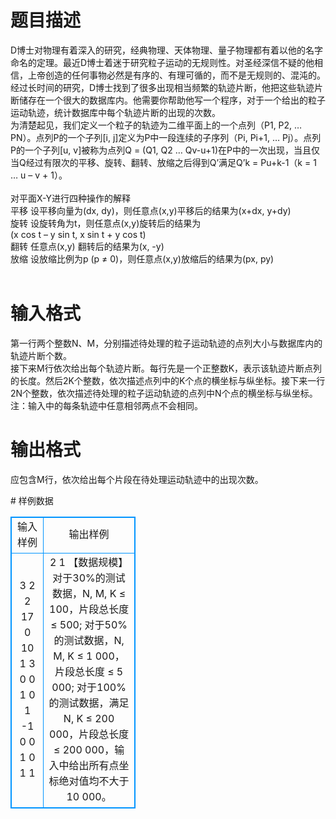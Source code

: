 # 

 
 # 题目描述 
<p>
D博士对物理有着深入的研究，经典物理、天体物理、量子物理都有着以他的名字命名的定理。最近D博士着迷于研究粒子运动的无规则性。对圣经深信不疑的他相信，上帝创造的任何事物必然是有序的、有理可循的，而不是无规则的、混沌的。<br>	经过长时间的研究，D博士找到了很多出现相当频繁的轨迹片断，他把这些轨迹片断储存在一个很大的数据库内。他需要你帮助他写一个程序，对于一个给出的粒子运动轨迹，统计数据库中每个轨迹片断的出现的次数。<br>	为清楚起见，我们定义一个粒子的轨迹为二维平面上的一个点列（P1, P2, … PN）。点列P的一个子列[i, j]定义为P中一段连续的子序列（Pi, Pi+1, … Pj）。点列P的一个子列[u, v]被称为点列Q = (Q1, Q2 … Qv-u+1)在P中的一次出现，当且仅当Q经过有限次的平移、旋转、翻转、放缩之后得到Q’满足Q’k = Pu+k-1（k = 1 … u – v + 1）。<br><br>                对平面X-Y进行四种操作的解释<br>平移	       设平移向量为(dx, dy)，则任意点(x,y)平移后的结果为(x+dx, y+dy)<br>旋转	       设旋转角为t，则任意点(x,y)旋转后的结果为<br>                (x cos t – y sin t, x sin t + y cos t)<br>翻转 	       任意点(x,y) 翻转后的结果为(x, -y)<br>放缩	       设放缩比例为p (p ≠ 0)，则任意点(x,y)放缩后的结果为(px, py)<br><br></p> 

 
 # 输入格式 
<p>
第一行两个整数N、M，分别描述待处理的粒子运动轨迹的点列大小与数据库内的轨迹片断个数。<br>接下来M行依次给出每个轨迹片断。每行先是一个正整数K，表示该轨迹片断点列的长度。然后2K个整数，依次描述点列中的K个点的横坐标与纵坐标。接下来一行2N个整数，依次描述待处理的粒子运动轨迹的点列中N个点的横坐标与纵坐标。<br>注：输入中的每条轨迹中任意相邻两点不会相同。<br></p> 

 
 # 输出格式 
<p>
应包含M行，依次给出每个片段在待处理运动轨迹中的出现次数。<br></p> 
# 样例数据
<style>
        table,table tr th, table tr td { border:1px solid #0094ff; }
        table { width: 200px; min-height: 25px; line-height: 25px; text-align: center; border-collapse: collapse;}   
    </style>
<table>
	<tr>
		<td>输入样例</td>
		<td>输出样例</td>
	</tr>
<tr><td>3 2
2 17 0 10 1
3 0 0 1 0 1 -1
0 0 1 0 1 1
</td><td>2
1
【数据规模】
对于30%的测试数据，N, M, K ≤ 100，片段总长度 ≤ 500;
对于50%的测试数据，N, M, K ≤ 1 000，片段总长度 ≤ 5 000;
对于100%的测试数据，满足N, K ≤ 200 000，片段总长度 ≤ 200 000，输入中给出所有点坐标绝对值均不大于10 000。</td></tr></table>
